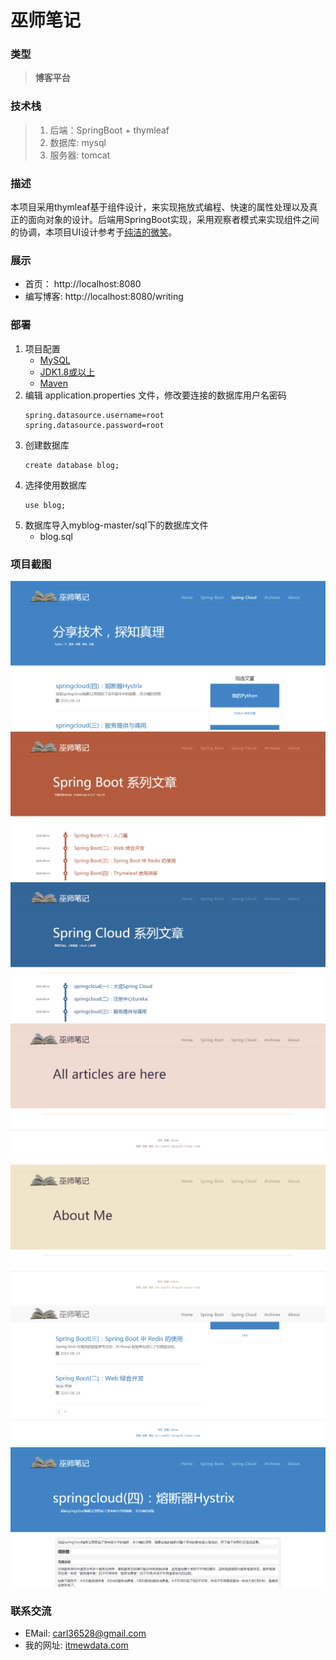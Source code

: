 # 巫师笔记

### 类型
> **博客平台**

### 技术栈
> 1. 后端：SpringBoot + thymleaf
> 2. 数据库: mysql
> 3. 服务器: tomcat

### 描述
本项目采用thymleaf基于组件设计，来实现拖放式编程、快速的属性处理以及真正的面向对象的设计。后端用SpringBoot实现，采用观察者模式来实现组件之间的协调，本项目UI设计参考于[纯洁的微笑](http://www.ityouknow.com/)。

### 展示
* 首页：    http://localhost:8080
* 编写博客: http://localhost:8080/writing

### 部署
1. 项目配置
    * [MySQL](https://dev.mysql.com/downloads/mysql/)
    * [JDK1.8或以上](http://www.oracle.com/technetwork/java/javase/overview/index.html)
    * [Maven](https://maven.apache.org/download.cgi)
2. 编辑 application.properties 文件，修改要连接的数据库用户名密码
   ```
   spring.datasource.username=root
   spring.datasource.password=root
   ```
3. 创建数据库
   ```
   create database blog;
   ```
4. 选择使用数据库
   ```
   use blog;
   ```
5. 数据库导入myblog-master/sql下的数据库文件
   * blog.sql
   
### 项目截图
![](./doc/home.png)
![](./doc/springboot.png)
![](./doc/springcloud.png)
![](./doc/articles.png)
![](./doc/about.png)
![](./doc/footer.png)
![](./doc/article.png)

### 联系交流
- EMail: [carl36528@gmail.com](http://carl36528@gmail.com)
- 我的网址: [itmewdata.com](https://itnewdata.com)
